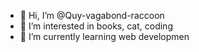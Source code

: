 - 👋 Hi, I’m @Quy-vagabond-raccoon
- 👀 I’m interested in books, cat, coding
- 🌱 I’m currently learning web developmen

<!---
Quy-vagabond-raccoon/Quy-vagabond-raccoon is a ✨ special ✨ repository because its `README.md` (this file) appears on your GitHub profile.
You can click the Preview link to take a look at your changes.
--->
